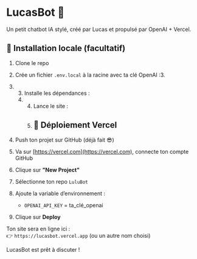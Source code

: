# LucasBot 🤖

Un petit chatbot IA stylé, créé par Lucas et propulsé par OpenAI + Vercel.

## 🔧 Installation locale (facultatif)

1. Clone le repo
2. Crée un fichier `.env.local` à la racine avec ta clé OpenAI :3.
3. 3. Installe les dépendances :
   4. 4. Lance le site :
      5. ## 🚀 Déploiement Vercel

1. Push ton projet sur GitHub (déjà fait 😎)
2. Va sur [https://vercel.com](https://vercel.com), connecte ton compte GitHub
3. Clique sur **"New Project"**
4. Sélectionne ton repo `LuluBot`
5. Ajoute la variable d’environnement :  
   - `OPENAI_API_KEY` = ta_clé_openai
6. Clique sur **Deploy**

Ton site sera en ligne ici :  
👉 `https://lucasbot.vercel.app` (ou un autre nom choisi)

LucasBot est prêt à discuter !
